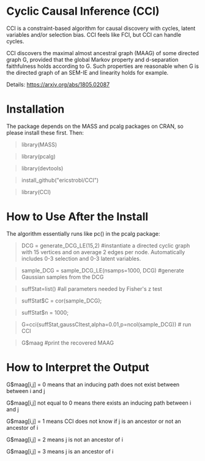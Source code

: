 # Cyclic Causal Inference (CCI)

CCI is a constraint-based algorithm for causal discovery with cycles, latent variables and/or selection bias. CCI feels like FCI, but CCI can handle cycles.

CCI discovers the maximal almost ancestral graph (MAAG) of some directed graph G, provided that the global Markov property and d-separation faithfulness holds according to G. Such properties are reasonable when G is the directed graph of an SEM-IE and linearity holds for example. 

Details: https://arxiv.org/abs/1805.02087

# Installation

The package depends on the MASS and pcalg packages on CRAN, so please install these first. Then:

> library(MASS)

> library(pcalg)

> library(devtools)

> install_github("ericstrobl/CCI")

> library(CCI)

# How to Use After the Install

The algorithm essentially runs like pc() in the pcalg package:

> DCG = generate_DCG_LE(15,2) #instantiate a directed cyclic graph with 15 vertices and on average 2 edges per node. Automatically includes 0-3 selection and 0-3 latent variables.

> sample_DCG = sample_DCG_LE(nsamps=1000, DCG) #generate Gaussian samples from the DCG

> suffStat=list() #all parameters needed by Fisher's z test

> suffStat$C = cor(sample_DCG);

> suffStat$n = 1000;

> G=cci(suffStat,gaussCItest,alpha=0.01,p=ncol(sample_DCG)) # run CCI

> G$maag #print the recovered MAAG

# How to Interpret the Output

G$maag[i,j] = 0 means that an inducing path does not exist between between i and j

G$maag[i,j] not equal to 0 means there exists an inducing path between i and j

G$maag[i,j] = 1 means CCI does not know if j is an ancestor or not an ancestor of i

G$maag[i,j] = 2 means j is not an ancestor of i

G$maag[i,j] = 3 means j is an ancestor of i

